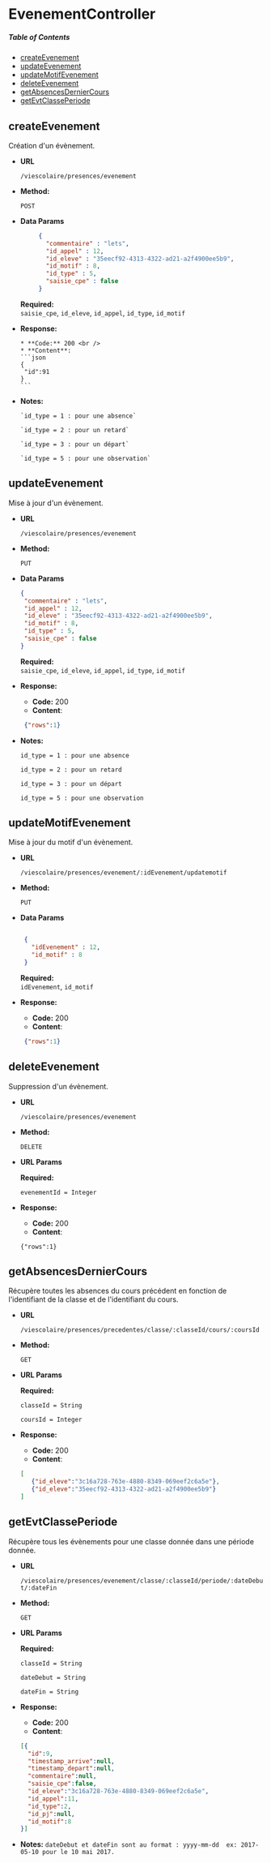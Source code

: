 # EvenementController

##### Table of Contents
  * [createEvenement](#createEvenement)
  * [updateEvenement](#updateEvenement)
  * [updateMotifEvenement](#updateMotifEvenement)
  * [deleteEvenement](#deleteEvenement)
  * [getAbsencesDernierCours](#getAbsencesDernierCours)
  * [getEvtClassePeriode](#getEvtClassePeriode)
  
<a name="createEvenement" />


## createEvenement
    
Création  d'un évènement.
    
* **URL**
    
    `/viescolaire/presences/evenement`
    
* **Method:**
     
    `POST` 
    
* **Data Params**
     ```json
          {
            "commentaire" : "lets",
            "id_appel" : 12,
            "id_eleve" : "35eecf92-4313-4322-ad21-a2f4900ee5b9",
            "id_motif" : 8,  
            "id_type" : 5, 
            "saisie_cpe" : false
          }
     ```
    **Required:**           
     `saisie_cpe`,
     `id_eleve`,
     `id_appel`,
     `id_type`,
     `id_motif`
             
* **Response:**
     
      * **Code:** 200 <br />
      * **Content**:  
      ```json
      {
       "id":91 
      }
      ```
* **Notes:**
      
      `id_type = 1 : pour une absence`   
         
      `id_type = 2 : pour un retard`
      
      `id_type = 3 : pour un départ`
      
      `id_type = 5 : pour une observation`
          
<a name="updateEvenement" />
 
## updateEvenement

 Mise à jour  d'un évènement.
    
* **URL**
    
     `/viescolaire/presences/evenement`
    
* **Method:**
      
     `PUT` 
  
* **Data Params**
     
    ```json
    {
     "commentaire" : "lets",
     "id_appel" : 12,
     "id_eleve" : "35eecf92-4313-4322-ad21-a2f4900ee5b9",
     "id_motif" : 8,  
     "id_type" : 5, 
     "saisie_cpe" : false
    }
    ```
    **Required:**           
      `saisie_cpe`,
      `id_eleve`,
      `id_appel`,
      `id_type`,
      `id_motif`
              
* **Response:**
   * **Code:** 200 <br />
   * **Content**:  
   ```json
    {"rows":1}
   ```
* **Notes:**
       
   `id_type = 1 : pour une absence`   
      
   `id_type = 2 : pour un retard`
   
   `id_type = 3 : pour un départ`
   
   `id_type = 5 : pour une observation`
    
    <a name="updateMotifEvenement" />
    
## updateMotifEvenement

   Mise à jour du motif d'un évènement.
        
   * **URL**
        
     `/viescolaire/presences/evenement/:idEvenement/updatemotif`
        
   * **Method:**
          
     `PUT` 
      
   * **Data Params**
      ```json
      
       {
         "idEvenement" : 12,
         "id_motif" : 8
       }
       ```
        **Required:**           
      `idEvenement`,
      `id_motif`
                  
   * **Response:**
      
       * **Code:** 200 <br />
       * **Content**:  
       ```json
        {"rows":1}
       ```    
       <a name="deleteEvenement" />
       
## deleteEvenement

  Suppression d'un évènement.
 
* **URL**
 
  `/viescolaire/presences/evenement`
 
* **Method:**
   
  `DELETE` 

*  **URL Params**
 
    **Required:**
  
   `evenementId = Integer`
   
* **Response:**
   
    * **Code:** 200 <br />
    * **Content**:  
    ```
    {"rows":1}
    ```
    <a name="getAbsencesDernierCours" />
        
## getAbsencesDernierCours

  Récupère toutes les absences du cours précédent en fonction de l'identifiant de la classe et de l'identifiant du cours.
 
* **URL**
 
  `/viescolaire/presences/precedentes/classe/:classeId/cours/:coursId `
 
* **Method:**
   
  `GET` 
   
*  **URL Params**
 
    **Required:**
  
   `classeId = String`
   
   `coursId = Integer`
   
   
* **Response:**
   
    * **Code:** 200 <br />
    * **Content**:  
    ```json
    [
       {"id_eleve":"3c16a728-763e-4880-8349-069eef2c6a5e"},
       {"id_eleve":"35eecf92-4313-4322-ad21-a2f4900ee5b9"}
    ]
    ```
    
<a name="getEvtClassePeriode" />

## getEvtClassePeriode

  Récupère tous les évènements pour une classe donnée dans une période donnée.
 
* **URL**
 
  `/viescolaire/presences/evenement/classe/:classeId/periode/:dateDebut/:dateFin `
 
* **Method:**
   
  `GET` 
   
*  **URL Params**
 
    **Required:**
  
   `classeId = String`
   
   `dateDebut = String`
   
   `dateFin = String`
   
* **Response:**
   
    * **Code:** 200 <br />
    * **Content**:  
    ```json
    [{    
      "id":9,
      "timestamp_arrive":null,
      "timestamp_depart":null,
      "commentaire":null,
      "saisie_cpe":false,
      "id_eleve":"3c16a728-763e-4880-8349-069eef2c6a5e",
      "id_appel":11,
      "id_type":2,
      "id_pj":null,
      "id_motif":8
    }]
    ```
 
* **Notes:**
  `dateDebut et dateFin sont au format : yyyy-mm-dd 
         ex: 2017-05-10 pour le 10 mai 2017.` 
  
 